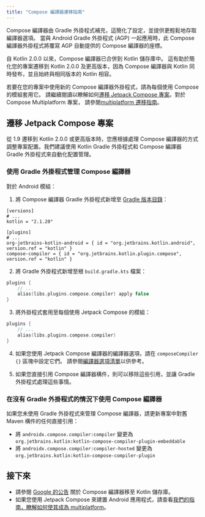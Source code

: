 ```yaml
---
title: "Compose 編譯器遷移指南"
---
```

Compose 編譯器由 Gradle 外掛程式補充，這簡化了設定，並提供更輕鬆地存取編譯器選項。
當與 Android Gradle 外掛程式 (AGP) 一起應用時，此 Compose 編譯器外掛程式將覆寫 AGP 自動提供的 Compose 編譯器的座標。

自 Kotlin 2.0.0 以來，Compose 編譯器已合併到 Kotlin 儲存庫中。
這有助於簡化您的專案遷移到 Kotlin 2.0.0 及更高版本，因為 Compose 編譯器與 Kotlin 同時發布，並且始終與相同版本的 Kotlin 相容。

若要在您的專案中使用新的 Compose 編譯器外掛程式，請為每個使用 Compose 的模組套用它。
請繼續閱讀以瞭解如何[遷移 Jetpack Compose 專案](#migrating-a-jetpack-compose-project)。對於 Compose Multiplatform 專案，
請參閱[multiplatform 遷移指南](https://www.jetbrains.com/help/kotlin-multiplatform-dev/compose-compiler.html#migrating-a-compose-multiplatform-project)。

## 遷移 Jetpack Compose 專案

從 1.9 遷移到 Kotlin 2.0.0 或更高版本時，您應根據處理 Compose 編譯器的方式調整專案配置。我們建議使用 Kotlin Gradle 外掛程式和 Compose 編譯器 Gradle 外掛程式來自動化配置管理。

### 使用 Gradle 外掛程式管理 Compose 編譯器

對於 Android 模組：

1. 將 Compose 編譯器 Gradle 外掛程式新增至 [Gradle 版本目錄](https://docs.gradle.org/current/userguide/platforms.html#sub:conventional-dependencies-toml)：

 ```
 [versions]
 # ...
 kotlin = "2.1.20"
 
 [plugins]
 # ...
 org-jetbrains-kotlin-android = { id = "org.jetbrains.kotlin.android", version.ref = "kotlin" }
 compose-compiler = { id = "org.jetbrains.kotlin.plugin.compose", version.ref = "kotlin" }
 ```

2. 將 Gradle 外掛程式新增至根 `build.gradle.kts` 檔案：

 ```kotlin
 plugins {
     // ...
     alias(libs.plugins.compose.compiler) apply false
 }
 ```

3. 將外掛程式套用至每個使用 Jetpack Compose 的模組：

 ```kotlin
 plugins {
     // ...
     alias(libs.plugins.compose.compiler)
 }
 ```

4. 如果您使用 Jetpack Compose 編譯器的編譯器選項，請在 `composeCompiler {}` 區塊中設定它們。
   請參閱[編譯器選項清單](compose-compiler-options)以供參考。

5. 如果您直接引用 Compose 編譯器構件，則可以移除這些引用，並讓 Gradle 外掛程式處理這些事情。

### 在沒有 Gradle 外掛程式的情況下使用 Compose 編譯器

如果您未使用 Gradle 外掛程式來管理 Compose 編譯器，請更新專案中對舊 Maven 構件的任何直接引用：

* 將 `androidx.compose.compiler:compiler` 變更為 `org.jetbrains.kotlin:kotlin-compose-compiler-plugin-embeddable`
* 將 `androidx.compose.compiler:compiler-hosted` 變更為 `org.jetbrains.kotlin:kotlin-compose-compiler-plugin`

## 接下來

* 請參閱 [Google 的公告](https://android-developers.googleblog.com/2024/04/jetpack-compose-compiler-moving-to-kotlin-repository.html) 關於 Compose 編譯器移至 Kotlin 儲存庫。
* 如果您使用 Jetpack Compose 來建置 Android 應用程式，請查看[我們的指南，瞭解如何使其成為 multiplatform](https://www.jetbrains.com/help/kotlin-multiplatform-dev/multiplatform-integrate-in-existing-app.html)。